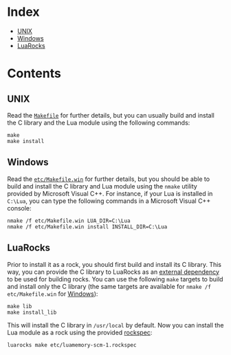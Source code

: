 Index
=====

- [UNIX](#unix)
- [Windows](#windows)
- [LuaRocks](#luarocks)

Contents
========

UNIX
----

Read the [`Makefile`](../Makefile) for further details,
but you can usually build and install the C library and the Lua module using the following commands:

```shell
make
make install
```

Windows
-------

Read the [`etc/Makefile.win`](../etc/Makefile.win) for further details,
but you should be able to build and install the C library and Lua module using the `nmake` utility provided by Microsoft Visual C++.
For instance,
if your Lua is installed in `C:\Lua`,
you can type the following commands in a Microsoft Visual C++ console:

```shell
nmake /f etc/Makefile.win LUA_DIR=C:\Lua
nmake /f etc/Makefile.win install INSTALL_DIR=C:\Lua
```

LuaRocks
--------

Prior to install it as a rock,
you should first build and install its C library.
This way,
you can provide the C library to LuaRocks as an [external dependency](https://github.com/luarocks/luarocks/wiki/Platform-agnostic-external-dependencies) to be used for building rocks.
You can use the following `make` targets to build and install only the C library
(the same targets are available for `nmake /f etc/Makefile.win` for [Windows](#windows)):

```shell
make lib
make install_lib
```

This will install the C library in `/usr/local` by default.
Now you can install the Lua module as a rock using the provided [rockspec](../etc/luamemory-scm-1.rockspec):

```shell
luarocks make etc/luamemory-scm-1.rockspec
```
